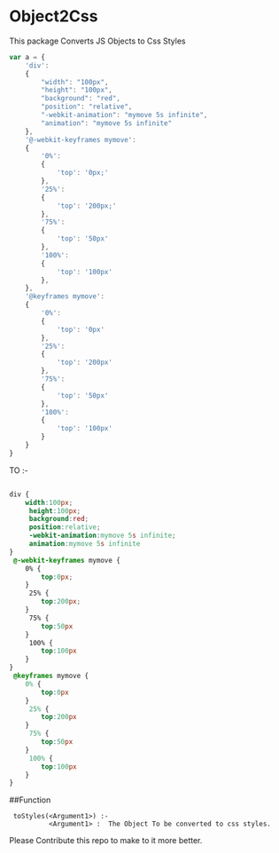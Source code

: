 # Object2Css

This package Converts JS Objects to Css Styles


```js
var a = {
	'div':
	{
		"width": "100px",
		"height": "100px",
		"background": "red",
		"position": "relative",
		"-webkit-animation": "mymove 5s infinite",
		"animation": "mymove 5s infinite"
	},
	'@-webkit-keyframes mymove':
	{
		'0%':
		{
			'top': '0px;'
		},
		'25%':
		{
			'top': '200px;'
		},
		'75%':
		{
			'top': '50px'
		},
		'100%':
		{
			'top': '100px'
		},
	},
	'@keyframes mymove':
	{
		'0%':
		{
			'top': '0px'
		},
		'25%':
		{
			'top': '200px'
		},
		'75%':
		{
			'top': '50px'
		},
		'100%':
		{
			'top': '100px'
		}
	}
}
```

TO :- 


```css

div {
    width:100px;
     height:100px;
     background:red;
     position:relative;
     -webkit-animation:mymove 5s infinite;
     animation:mymove 5s infinite
}
 @-webkit-keyframes mymove {
    0% {
        top:0px;
    }
     25% {
        top:200px;
    }
     75% {
        top:50px
    }
     100% {
        top:100px
    }
}
 @keyframes mymove {
    0% {
        top:0px
    }
     25% {
        top:200px
    }
     75% {
        top:50px
    }
     100% {
        top:100px
    }
}
```

##Function 


     toStyles(<Argument1>) :-
              <Argument1> :  The Object To be converted to css styles.
              
              
Please Contribute this repo to make to it more better.
     

